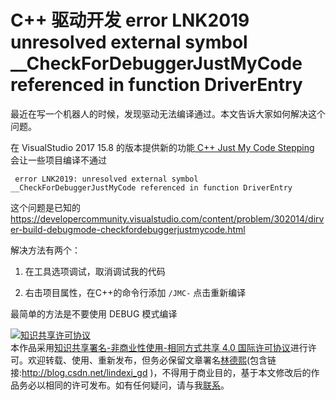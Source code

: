#  C++ 驱动开发 error LNK2019 unresolved external symbol __CheckForDebuggerJustMyCode referenced in function DriverEntry

最近在写一个机器人的时候，发现驱动无法编译通过。本文告诉大家如何解决这个问题。

<!--more-->
<!-- CreateTime:2019/8/31 16:55:58 -->


在 VisualStudio 2017 15.8 的版本提供新的功能[ C++ Just My Code Stepping ](https://blogs.msdn.microsoft.com/vcblog/2018/06/29/announcing-jmc-stepping-in-visual-studio/) 会让一些项目编译不通过

```
 error LNK2019: unresolved external symbol __CheckForDebuggerJustMyCode referenced in function DriverEntry
```

这个问题是已知的 https://developercommunity.visualstudio.com/content/problem/302014/dirver-build-debugmode-checkfordebuggerjustmycode.html

解决方法有两个：

1. 在工具选项调试，取消调试我的代码

1. 右击项目属性，在C++的命令行添加 `/JMC-`  点击重新编译

最简单的方法是不要使用 DEBUG 模式编译

<a rel="license" href="http://creativecommons.org/licenses/by-nc-sa/4.0/"><img alt="知识共享许可协议" style="border-width:0" src="https://licensebuttons.net/l/by-nc-sa/4.0/88x31.png" /></a><br />本作品采用<a rel="license" href="http://creativecommons.org/licenses/by-nc-sa/4.0/">知识共享署名-非商业性使用-相同方式共享 4.0 国际许可协议</a>进行许可。欢迎转载、使用、重新发布，但务必保留文章署名[林德熙](http://blog.csdn.net/lindexi_gd)(包含链接:http://blog.csdn.net/lindexi_gd )，不得用于商业目的，基于本文修改后的作品务必以相同的许可发布。如有任何疑问，请与我[联系](mailto:lindexi_gd@163.com)。 
